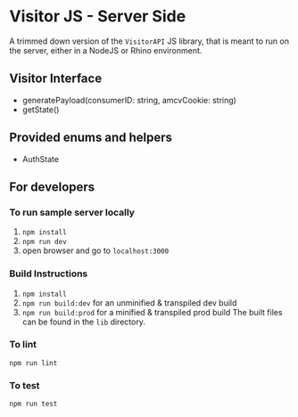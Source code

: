 # Visitor JS - Server Side

A trimmed down version of the `VisitorAPI` JS library, that is meant to run on the server, either in a NodeJS or Rhino environment.

## Visitor Interface

- generatePayload(consumerID: string, amcvCookie: string)
- getState()

## Provided enums and helpers

- AuthState


## For developers

### To run sample server locally

1. `npm install`
2. `npm run dev`
3. open browser and go to `localhost:3000`

### Build Instructions

1. `npm install`
2. `npm run build:dev` for an unminified & transpiled dev build
3. `npm run build:prod` for a minified & transpiled prod build
The built files can be found in the `lib` directory.

### To lint

`npm run lint`

### To test

`npm run test`
